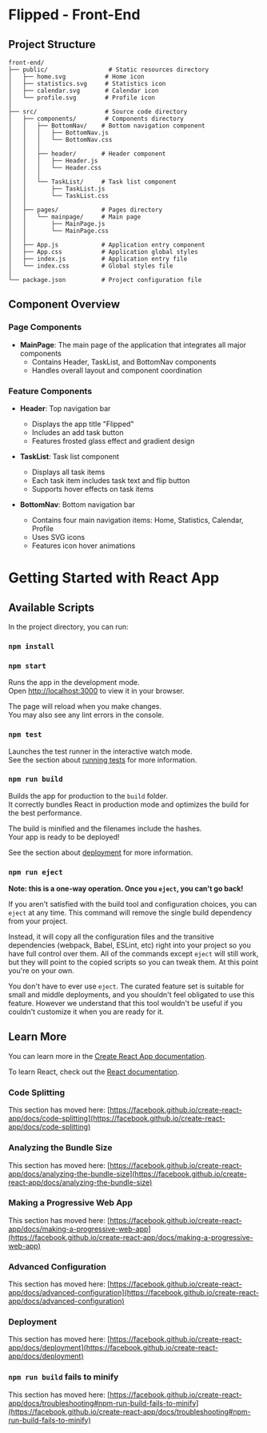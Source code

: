 
# Flipped - Front-End

## Project Structure

```
front-end/
├── public/                 # Static resources directory
│   ├── home.svg           # Home icon
│   ├── statistics.svg     # Statistics icon
│   ├── calendar.svg       # Calendar icon
│   └── profile.svg        # Profile icon
│
├── src/                   # Source code directory
│   ├── components/        # Components directory
│   │   ├── BottomNav/    # Bottom navigation component
│   │   │   ├── BottomNav.js
│   │   │   └── BottomNav.css
│   │   │
│   │   ├── header/       # Header component
│   │   │   ├── Header.js
│   │   │   └── Header.css
│   │   │
│   │   └── TaskList/     # Task list component
│   │       ├── TaskList.js
│   │       └── TaskList.css
│   │
│   ├── pages/            # Pages directory
│   │   └── mainpage/     # Main page
│   │       ├── MainPage.js
│   │       └── MainPage.css
│   │
│   ├── App.js            # Application entry component
│   ├── App.css           # Application global styles
│   ├── index.js          # Application entry file
│   └── index.css         # Global styles file
│
└── package.json          # Project configuration file
```

## Component Overview

### Page Components
- **MainPage**: The main page of the application that integrates all major components
  - Contains Header, TaskList, and BottomNav components
  - Handles overall layout and component coordination

### Feature Components
- **Header**: Top navigation bar
  - Displays the app title "Flipped"
  - Includes an add task button
  - Features frosted glass effect and gradient design

- **TaskList**: Task list component
  - Displays all task items
  - Each task item includes task text and flip button
  - Supports hover effects on task items

- **BottomNav**: Bottom navigation bar
  - Contains four main navigation items: Home, Statistics, Calendar, Profile
  - Uses SVG icons
  - Features icon hover animations




# Getting Started with  React App



## Available Scripts

In the project directory, you can run:


### `npm install`


### `npm start`

Runs the app in the development mode.\
Open [http://localhost:3000](http://localhost:3000) to view it in your browser.

The page will reload when you make changes.\
You may also see any lint errors in the console.


### `npm test`

Launches the test runner in the interactive watch mode.\
See the section about [running tests](https://facebook.github.io/create-react-app/docs/running-tests) for more information.

### `npm run build`

Builds the app for production to the `build` folder.\
It correctly bundles React in production mode and optimizes the build for the best performance.

The build is minified and the filenames include the hashes.\
Your app is ready to be deployed!

See the section about [deployment](https://facebook.github.io/create-react-app/docs/deployment) for more information.

### `npm run eject`

**Note: this is a one-way operation. Once you `eject`, you can't go back!**

If you aren't satisfied with the build tool and configuration choices, you can `eject` at any time. This command will remove the single build dependency from your project.

Instead, it will copy all the configuration files and the transitive dependencies (webpack, Babel, ESLint, etc) right into your project so you have full control over them. All of the commands except `eject` will still work, but they will point to the copied scripts so you can tweak them. At this point you're on your own.

You don't have to ever use `eject`. The curated feature set is suitable for small and middle deployments, and you shouldn't feel obligated to use this feature. However we understand that this tool wouldn't be useful if you couldn't customize it when you are ready for it.

## Learn More

You can learn more in the [Create React App documentation](https://facebook.github.io/create-react-app/docs/getting-started).

To learn React, check out the [React documentation](https://reactjs.org/).

### Code Splitting

This section has moved here: [https://facebook.github.io/create-react-app/docs/code-splitting](https://facebook.github.io/create-react-app/docs/code-splitting)

### Analyzing the Bundle Size

This section has moved here: [https://facebook.github.io/create-react-app/docs/analyzing-the-bundle-size](https://facebook.github.io/create-react-app/docs/analyzing-the-bundle-size)

### Making a Progressive Web App

This section has moved here: [https://facebook.github.io/create-react-app/docs/making-a-progressive-web-app](https://facebook.github.io/create-react-app/docs/making-a-progressive-web-app)

### Advanced Configuration

This section has moved here: [https://facebook.github.io/create-react-app/docs/advanced-configuration](https://facebook.github.io/create-react-app/docs/advanced-configuration)

### Deployment

This section has moved here: [https://facebook.github.io/create-react-app/docs/deployment](https://facebook.github.io/create-react-app/docs/deployment)

### `npm run build` fails to minify

This section has moved here: [https://facebook.github.io/create-react-app/docs/troubleshooting#npm-run-build-fails-to-minify](https://facebook.github.io/create-react-app/docs/troubleshooting#npm-run-build-fails-to-minify)

